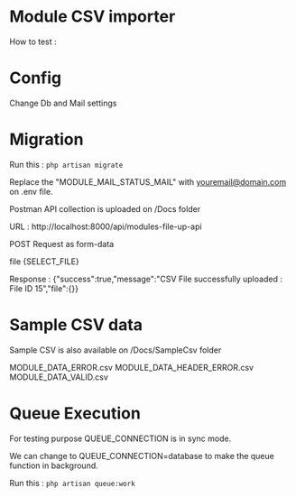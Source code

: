 
# Module CSV importer

How to test :

# Config

Change Db and Mail settings

# Migration 

Run this : `php artisan migrate`

Replace the "MODULE_MAIL_STATUS_MAIL" with youremail@domain.com on .env file.

Postman API collection is uploaded on /Docs folder

URL : http://localhost:8000/api/modules-file-up-api

POST Request as form-data

file {SELECT_FILE}

Response : {"success":true,"message":"CSV File successfully uploaded : File ID 15","file":{}} 

# Sample CSV data

Sample CSV is also available on /Docs/SampleCsv folder

MODULE_DATA_ERROR.csv
MODULE_DATA_HEADER_ERROR.csv
MODULE_DATA_VALID.csv

# Queue Execution

For testing purpose QUEUE_CONNECTION is in sync mode.

We can change to QUEUE_CONNECTION=database to make the queue function in background.

Run this : `php artisan queue:work`